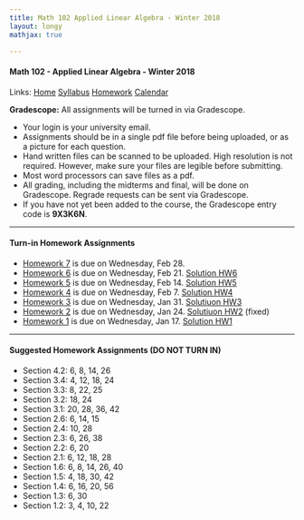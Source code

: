 ```yaml
---
title: Math 102 Applied Linear Algebra - Winter 2018  
layout: longy
mathjax: true  

---
```

#### Math 102 - Applied Linear Algebra - Winter 2018  
  Links: [Home][math102Home]    [Syllabus][math102Syl]    [Homework][math102HW]    [Calendar][math102Cal]
    
   [math102Home]:http://thanghuynh.org/teaching/math102_w18.html
   [math102Syl]:http://thanghuynh.org/teaching/math102_syllabus.html
   [math102HW]:http://thanghuynh.org/teaching/math102_hw.html  
   [math102Cal]:http://thanghuynh.org/teaching/math102_calendar.html

**Gradescope:** All assignments will be turned in via Gradescope.

  * Your login is your university email.  
  * Assignments should be in a single pdf file before being uploaded, or as a picture for each question.  
  * Hand written files can be scanned to be uploaded. High resolution is not required. However, make sure your files are legible before submitting.  
  * Most word processors can save files as a pdf.  
  * All grading, including the midterms and final, will be done on Gradescope. Regrade requests can be sent via Gradescope.  
  * If you have not yet been added to the course, the Gradescope entry code is **9X3K6N**.


--- 
#### Turn-in Homework Assignments  

  * [Homework 7][hw7] is due on Wednesday, Feb 28.
  * [Homework 6][hw6] is due on Wednesday, Feb 21. [Solution HW6][solhw6]
  * [Homework 5][hw5] is due on Wednesday, Feb 14. [Solution HW5][solhw5]
  * [Homework 4][hw4] is due on Wednesday, Feb 7.  [Solution HW4][solhw4]
  * [Homework 3][hw3] is due on Wednesday, Jan 31.  [Solutiuon HW3][solhw3]
  * [Homework 2][hw2] is due on Wednesday, Jan 24.  [Solutiuon HW2][solhw2] (fixed)
  * [Homework 1][hw1] is due on Wednesday, Jan 17.  [Solution HW1][solhw1]
  
  
  [hw7]:http://thanghuynh.org/teaching/Math102_HW7.pdf
  [hw6]:http://thanghuynh.org/teaching/Math102_HW6.pdf
  [solhw6]:http://thanghuynh.org/teaching/Math102_HW6_Solution.pdf
  [solhw5]:http://thanghuynh.org/teaching/Math102_HW5_Solution.pdf
  [hw5]:http://thanghuynh.org/teaching/Math102_HW5.pdf 
  [solhw4]:http://thanghuynh.org/teaching/Math102_HW4_Solution.pdf
  [hw4]:http://thanghuynh.org/teaching/Math102_HW4.pdf 
  [solhw3]:http://thanghuynh.org/teaching/Math102_HW3_Solution.pdf
  [hw3]:http://thanghuynh.org/teaching/Math102_HW3.pdf
  [solhw2]:http://thanghuynh.org/teaching/Math102_HW2_Solution.pdf
  [hw2]:http://thanghuynh.org/teaching/Math102_HW2.pdf
  [solhw1]:http://thanghuynh.org/teaching/Math102_HW1_Solution.pdf
  [hw1]:http://thanghuynh.org/teaching/Math102_HW1.pdf
  

--- 
#### Suggested Homework Assignments (DO NOT TURN IN)  

  * Section 4.2: 6, 8, 14, 26
  * Section 3.4: 4, 12, 18, 24
  * Section 3.3: 8, 22, 25
  * Section 3.2: 18, 24
  * Section 3.1: 20, 28, 36, 42
  * Section 2.6: 6, 14, 15
  * Section 2.4: 10, 28
  * Section 2.3: 6, 26, 38
  * Section 2.2: 6, 20
  * Section 2.1: 6, 12, 18, 28
  * Section 1.6: 6, 8, 14, 26, 40
  * Section 1.5: 4, 18, 30, 42
  * Section 1.4: 6, 16, 20, 56
  * Section 1.3: 6, 30
  * Section 1.2: 3, 4, 10, 22
